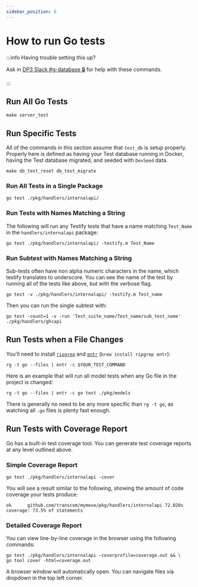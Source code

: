 ```yaml
---
sidebar_position: 6
---
```


# How to run Go tests

:::info Having trouble setting this up?

Ask in [DP3 Slack #g-database 🔒][slack-dp3-g-database] for help with these
commands.

[slack-dp3-g-database]: https://ustcdp3.slack.com/archives/CSGDM3NUW

:::

## Run All Go Tests

```shell title="Running all the server tests"
make server_test
```

## Run Specific Tests

All of the commands in this section assume that `test_db` is setup properly.
Properly here is defined as having your Test database running in Docker, having
the Test database migrated, and seeded with `DevSeed` data.

```shell title="Resetting and migrating the test database"
make db_test_reset db_test_migrate
```

### Run All Tests in a Single Package

```shell
go test ./pkg/handlers/internalapi/
```

### Run Tests with Names Matching a String

The following will run any Testify tests that have a name matching `Test_Name` in the `handlers/internalapi` package:

```shell
go test ./pkg/handlers/internalapi/ -testify.m Test_Name
```

### Run Subtest with Names Matching a String

Sub-tests often have non alpha numeric characters in the name, which testify
translates to underscore. You can see the name of the test by running all of the
tests like above, but with the verbose flag.

```shell
go test -v ./pkg/handlers/internalapi/ -testify.m Test_name
```

Then you can run the single subtest with:

```shell
go test -count=1 -v -run 'Test_suite_name/Test_name/sub_test_name' ./pkg/handlers/ghcapi
```

## Run Tests when a File Changes

You'll need to install [`ripgrep`](https://github.com/BurntSushi/ripgrep) and
[`entr`](http://www.entrproject.org/) (`brew install ripgrep entr`):

```shell
rg -t go --files | entr -c $YOUR_TEST_COMMAND
```

Here is an example that will run all model tests when any Go file in the project is changed:

```shell
rg -t go --files | entr -c go test ./pkg/models
```

There is generally no need to be any more specific than `rg -t go`, as watching all `.go` files is plenty fast enough.

## Run Tests with Coverage Report

Go has a built-in test coverage tool. You can generate test coverage reports at any level outlined above.

### Simple Coverage Report

```shell
go test ./pkg/handlers/internalapi -cover
```

You will see a result similar to the following, showing the amount of code coverage your tests produce:

```console
ok  	github.com/transcom/mymove/pkg/handlers/internalapi	72.020s	coverage: 73.5% of statements
```

### Detailed Coverage Report

You can view line-by-line coverage in the browser using the following commands:

```shell
go test ./pkg/handlers/internalapi -coverprofile=coverage.out && \
go tool cover -html=coverage.out
```

A browser window will automatically open. You can navigate files via dropdown in the top left corner.
